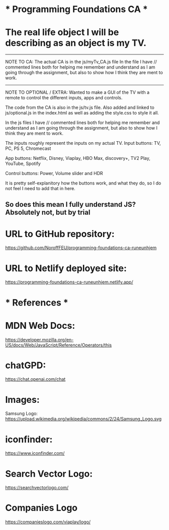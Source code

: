 # ****\***** Programming Foundations CA ****\*****

# The real life object I will be describing as an object is my TV.

---

NOTE TO CA:
The actual CA is in the js/myTv_CA.js file
In the file I have // commented lines both for helping me
remember and understand as I am going through the assignment,
but also to show how I think they are ment to work.

---

NOTE TO OPTIONAL / EXTRA:
Wanted to make a GUI of the TV with a remote to control
the different inputs, apps and controls.

The code from the CA is also in the js/tv.js file.
Also added and linked to js/optional.js in the index.html
as well as adding the style.css to style it all.

In the js files I have // commented lines both for helping me
remember and understand as I am going through the assignment,
but also to show how I think they are ment to work.

The inputs roughly represent the inputs on my actual TV.
Input buttons:
TV, PC, PS 5, Chromecast

App buttons:
Netflix, Disney, Viaplay, HBO Max, discovery+, TV2 Play, YouTube, Spotify

Control buttons:
Power, Volume slider and HDR

It is pretty self-explanitory how the buttons work, and what they do,
so I do not feel I need to add that in here.

So does this mean I fully understand JS?
Absolutely not, but by trial 
---

# URL to GitHub repository:

https://github.com/NoroffFEU/programming-foundations-ca-runeunhjem

# URL to Netlify deployed site:

https://programming-foundations-ca-runeunhjem.netlify.app/

# ****\***** References ****\*****

# MDN Web Docs:

https://developer.mozilla.org/en-US/docs/Web/JavaScript/Reference/Operators/this

# chatGPD:

https://chat.openai.com/chat

# Images:

Samsung Logo:
https://upload.wikimedia.org/wikipedia/commons/2/24/Samsung_Logo.svg

# iconfinder:
https://www.iconfinder.com/

# Search Vector Logo:
https://searchvectorlogo.com/

# Companies Logo
https://companieslogo.com/viaplay/logo/


